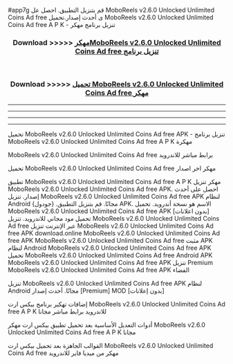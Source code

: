 #app7g قم بتنزيل التطبيق. احصل عل MoboReels v2.6.0 Unlocked Unlimited Coins Ad free  ى أحدث إصدار.تحميل MoboReels v2.6.0 Unlocked Unlimited Coins Ad free  A P K - تنزيل برنامج مهكر



<div align="center">
<h3>Download >>>>> <a href="https://ar-sites.web.app/?ar= MoboReels v2.6.0 Unlocked Unlimited Coins Ad free ">مهكرMoboReels v2.6.0 Unlocked Unlimited Coins Ad free  تنزيل برنامج</a></h3><br>

<h3>Download >>>>> <a href="https://ar-sites.web.app/?ar= MoboReels v2.6.0 Unlocked Unlimited Coins Ad free ">تحميل MoboReels v2.6.0 Unlocked Unlimited Coins Ad free  مهكر</a></h3>
</div>


----------------------------------------------------------

----------------------------------------------------------

----------------------------------------------------------

----------------------------------------------------------


تحميل MoboReels v2.6.0 Unlocked Unlimited Coins Ad free  APK - تنزيل برنامج MoboReels v2.6.0 Unlocked Unlimited Coins Ad free  A P K مهكرة

MoboReels v2.6.0 Unlocked Unlimited Coins Ad free  برابط مباشر للاندرويد

تحميل MoboReels v2.6.0 Unlocked Unlimited Coins Ad free  مهكر اخر اصدار

تطبيق MoboReels v2.6.0 Unlocked Unlimited Coins Ad free  A P K مهكر
تنزيل MoboReels v2.6.0 Unlocked Unlimited Coins Ad free  APK. احصل على أحدث إصدار.
تنزيل MoboReels v2.6.0 Unlocked Unlimited Coins Ad free  APK لنظام Android مجانًا.
قم بتنزيل التطبيق. {جودول} APK. الاسم هو نسخة أندرويد.
تحميل MoboReels v2.6.0 Unlocked Unlimited Coins Ad free  APK [بدون اعلانات]
تحميل مود مجاني للاندرويد.
تنزيل MoboReels v2.6.0 Unlocked Unlimited Coins Ad free  عبر الإنترنت
تنزيل MoboReels v2.6.0 Unlocked Unlimited Coins Ad free  APK
download.online MoboReels v2.6.0 Unlocked Unlimited Coins Ad free  APK
MoboReels v2.6.0 Unlocked Unlimited Coins Ad free  مثبت APK لنظام Android
MoboReels v2.6.0 Unlocked Unlimited Coins Ad free  APK
تحميل MoboReels v2.6.0 Unlocked Unlimited Coins Ad free  Android APK
MoboReels v2.6.0 Unlocked Unlimited Coins Ad free  APK تنزيل Premium
MoboReels v2.6.0 Unlocked Unlimited Coins Ad free  APK الفضاء

تنزيل MoboReels v2.6.0 Unlocked Unlimited Coins Ad free  APK لنظام Android مجانًا. أحدث إصدار [Premium] MOD [بدون إعلانات]

إضافات تهكير برنامج بيكس ارت MoboReels v2.6.0 Unlocked Unlimited Coins Ad free  A P K للاندرويد برابط مباشر مجانا

أدوات التعديل الأساسية بعد تحميل تطبيق بيكس ارت مهكر MoboReels v2.6.0 Unlocked Unlimited Coins Ad free  A P K مجانا

القوالب الجاهزة بعد تحميل بيكس ارت MoboReels v2.6.0 Unlocked Unlimited Coins Ad free  مهكر من ميديا فاير للاندرويد



